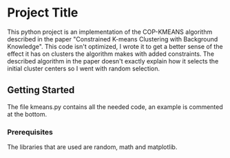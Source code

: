 # Project Title

This python project is an implementation of the COP-KMEANS algorithm described in the paper "Constrained K-means Clustering with Background Knowledge". This code isn't optimized, I wrote it to get a better sense of the effect it has on clusters the algorithm makes with added constraints.
The described algorithm in the paper doesn't exactly explain how it selects the initial cluster centers so I went with random selection.



## Getting Started

The file kmeans.py contains all the needed code, an example is commented at the bottom.

### Prerequisites

The libraries that are used are random, math and matplotlib.


